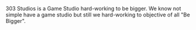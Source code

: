 303 Studios is a Game Studio hard-working to be bigger. We know not simple have a game studio but still we hard-working to objective of all "Be Bigger".
